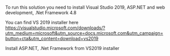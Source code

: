 To run this solution you need to install Visual Studio 2019, ASP.NET and web development, .Net Framework 4.8

You can find VS 2019 installer here https://visualstudio.microsoft.com/downloads/?utm_medium=microsoft&utm_source=docs.microsoft.com&utm_campaign=button+cta&utm_content=download+vs2019

Install ASP.NET, .Net Framework from VS2019 installer
